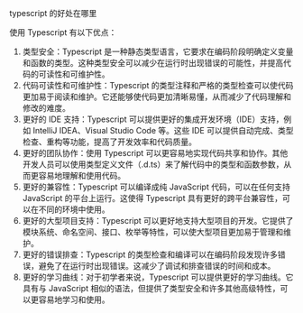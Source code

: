 typescript 的好处在哪里

使用 Typescript 有以下优点：

1. 类型安全：Typescript 是一种静态类型语言，它要求在编码阶段明确定义变量和函数的类型。这种类型安全可以减少在运行时出现错误的可能性，并提高代码的可读性和可维护性。
2. 代码可读性和可维护性：Typescript 的类型注释和严格的类型检查可以使代码更加易于阅读和维护。它还能够使代码更加清晰易懂，从而减少了代码理解和修改的难度。
3. 更好的 IDE 支持：Typescript 可以提供更好的集成开发环境（IDE）支持，例如 IntelliJ IDEA、Visual Studio Code 等。这些 IDE 可以提供自动完成、类型检查、重构等功能，提高了开发效率和代码质量。
4. 更好的团队协作：使用 Typescript 可以更容易地实现代码共享和协作。其他开发人员可以使用类型定义文件（.d.ts）来了解代码中的类型和函数参数，从而更容易地理解和使用代码。
5. 更好的兼容性：Typescript 可以编译成纯 JavaScript 代码，可以在任何支持 JavaScript 的平台上运行。这使得 Typescript 具有更好的跨平台兼容性，可以在不同的环境中使用。
6. 更好的大型项目支持：Typescript 可以更好地支持大型项目的开发。它提供了模块系统、命名空间、接口、枚举等特性，可以使大型项目更加易于管理和维护。
7. 更好的错误排查：Typescript 的类型检查和编译可以在编码阶段发现许多错误，避免了在运行时出现错误。这减少了调试和排查错误的时间和成本。
8. 更好的学习曲线：对于初学者来说，Typescript 可以提供更好的学习曲线。它具有与 JavaScript 相似的语法，但提供了类型安全和许多其他高级特性，可以更容易地学习和使用。
